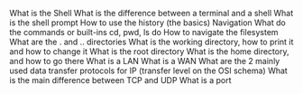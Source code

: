 What is the Shell
What is the difference between a terminal and a shell
What is the shell prompt
How to use the history (the basics)
Navigation
What do the commands or built-ins cd, pwd, ls do
How to navigate the filesystem
What are the . and .. directories
What is the working directory, how to print it and how to change it
What is the root directory
What is the home directory, and how to go there
What is a LAN
What is a WAN
What are the 2 mainly used data transfer protocols for IP (transfer level on the OSI schema)
What is the main difference between TCP and UDP
What is a port
